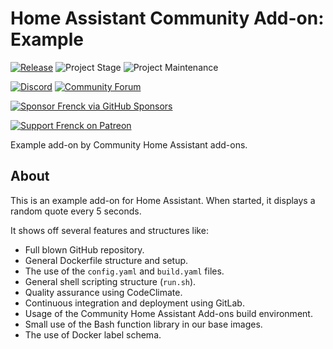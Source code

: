 # Home Assistant Community Add-on: Example

[![Release][release-shield]][release] ![Project Stage][project-stage-shield] ![Project Maintenance][maintenance-shield]

[![Discord][discord-shield]][discord] [![Community Forum][forum-shield]][forum]

[![Sponsor Frenck via GitHub Sponsors][github-sponsors-shield]][github-sponsors]

[![Support Frenck on Patreon][patreon-shield]][patreon]

Example add-on by Community Home Assistant add-ons.

## About

This is an example add-on for Home Assistant. When started, it displays a
random quote every 5 seconds.

It shows off several features and structures like:

- Full blown GitHub repository.
- General Dockerfile structure and setup.
- The use of the `config.yaml` and `build.yaml` files.
- General shell scripting structure (`run.sh`).
- Quality assurance using CodeClimate.
- Continuous integration and deployment using GitLab.
- Usage of the Community Home Assistant Add-ons build environment.
- Small use of the Bash function library in our base images.
- The use of Docker label schema.

[discord-shield]: https://img.shields.io/discord/478094546522079232.svg
[discord]: https://discord.me/hassioaddons
[forum-shield]: https://img.shields.io/badge/community-forum-brightgreen.svg
[forum]: https://community.home-assistant.io?u=frenck
[github-sponsors-shield]: https://frenck.dev/wp-content/uploads/2019/12/github_sponsor.png
[github-sponsors]: https://github.com/sponsors/frenck
[maintenance-shield]: https://img.shields.io/maintenance/yes/2025.svg
[patreon-shield]: https://frenck.dev/wp-content/uploads/2019/12/patreon.png
[patreon]: https://www.patreon.com/frenck
[project-stage-shield]: https://img.shields.io/badge/project%20stage-production%20ready-brightgreen.svg
[release-shield]: https://img.shields.io/badge/version-v10.1.0-blue.svg
[release]: https://github.com/hassio-addons/addon-example/tree/v10.1.0